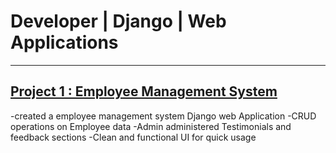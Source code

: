 # Developer | Django | Web Applications
---
## [Project 1 : Employee Management System ](https://github.com/kartikchauhan13/DjangoWebsite)
-created a employee management system Django web Application 
-CRUD operations on Employee data
-Admin administered Testimonials and feedback sections
-Clean and functional UI for quick usage
